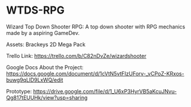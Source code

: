 # WTDS-RPG
Wizard Top Down Shooter RPG:
A top down shooter with RPG mechanics made by a aspiring GameDev.

Assets:
Brackeys 2D Mega Pack

Trello Link:
https://trello.com/b/C82nDvZe/wizardshooter

Google Docs About the Project:
https://docs.google.com/document/d/1cVtN5vtFIzUForv-_vCPoZ-KRxos-buwg9qLlD9LxWQ/edit

Prototype:
https://drive.google.com/file/d/1_U6xP3HyrVB5aKcuJNvu-Qg817tEUUHk/view?usp=sharing
